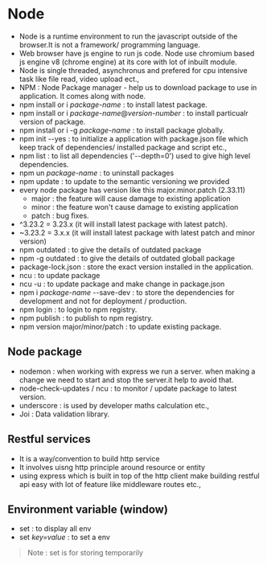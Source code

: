 # Node

- Node is a runtime environment to run the javascript outside of the browser.It is not a framework/ programming language.
- Web browser have js engine to run js code. Node use chromium based js engine v8 (chrome engine) at its core with lot of inbuilt module.
- Node is single threaded, asynchronus and prefered for cpu intensive task like file read, video upload ect.,
- NPM : Node Package manager -  help us to download package to use in application. It comes along with node.
- npm install or i *package-name* : to install latest package.
- npm install or i *package-name*@*version-number* : to install particualr version of package. 
- npm install or i -g *package-name* : to install package globally. 
- npm init --yes : to initialize a application with package.json file which keep track of dependencies/ installed package and script etc.,
- npm list : to list all dependencies ('--depth=0') used to give high level dependencies.
- npm un *package-name* : to uninstall packages
- npm update : to update to the semantic versioning we provided
-  every node package has version like this major.minor.patch (2.33.11)
   -  major : the feature will cause damage to existing application
   -  minor : the feature won't cause damage to existing application
   -  patch : bug fixes.
- ^3.23.2 = 3.23.x (it will install latest package with latest patch).
- ~3.23.2 = 3.x.x (it will install latest package with latest patch and minor version)
- npm outdated : to give the details of outdated package
- npm -g outdated : to give the details of outdated globall package
- package-lock.json : store the exact version installed in the application.
- ncu : to update package 
- ncu -u : to update package and make change in package.json
- npm i *package-name* --save-dev : to store the dependencies for development and not for deployment / production.
- npm login : to login to npm registry.
- npm publish : to publish to npm registry.
- npm version major/minor/patch : to update existing package. 

## Node package
- nodemon : when working with express we run a server. when making a change we need to start and stop the server.it help to avoid that.
- node-check-updates / ncu : to monitor / update package to latest version.
- underscore : is used by developer maths calculation etc.,
- Joi : Data validation library.

## Restful services

- It is a way/convention to build http service
- It involves uisng http principle around resource or entity
- using express which is built in top of the http client make building restful api easy with lot of feature like middleware routes etc.,

## Environment variable (window)

- set : to display all env
- set *key=value* : to set a env
> Note : set is for storing temporarily
